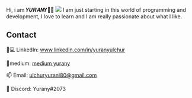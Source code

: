 Hi, i am 𝒀𝑼𝑹𝑨𝑵𝒀👋🙋
<img src="https://camo.githubusercontent.com/895e642……6f6d2f6…" data-canonical-src="https://pin.it/6voqAM9" style="max-width: 100%; display: inline-block;" data-target="animated-image.originalImage">
I am just starting in this world of programming and development, I love to learn and I am really passionate about what I like.

## Contact
👩💻 LinkedIn: www.linkedin.com/in/yuranyulchur

📜medium: [medium yurany](https://medium.com/@ulchuryurani80)

📫 Email: ulchuryurani80@gmail.com

🤖 Discord: Yurany#2073